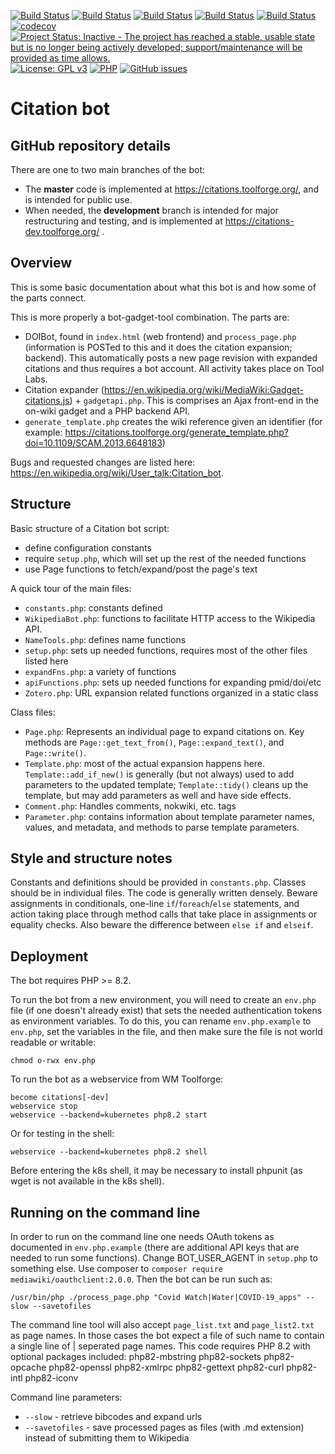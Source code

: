 [![Build Status](https://github.com/ms609/citation-bot/actions/workflows/test-suite.yml/badge.svg)](https://github.com/ms609/citation-bot/actions/workflows/test-suite.yml)
[![Build Status](https://github.com/ms609/citation-bot/actions/workflows/codeql-analysis.yml/badge.svg)](https://github.com/ms609/citation-bot/actions/workflows/codeql-analysis.yml)
[![Build Status](https://github.com/ms609/citation-bot/actions/workflows/php-static.yml/badge.svg)](https://github.com/ms609/citation-bot/actions/workflows/php-static.yml)
[![Build Status](https://github.com/ms609/citation-bot/actions/workflows/php-static2.yml/badge.svg)](https://github.com/ms609/citation-bot/actions/workflows/php-static2.yml)
[![Build Status](https://github.com/ms609/citation-bot/actions/workflows/php-security.yml/badge.svg)](https://github.com/ms609/citation-bot/actions/workflows/php-security.yml)
[![codecov](https://codecov.io/gh/ms609/citation-bot/branch/master/graph/badge.svg)](https://codecov.io/gh/ms609/citation-bot)
[![Project Status: Inactive - The project has reached a stable, usable state but is no longer being actively developed; support/maintenance will be provided as time allows.](https://www.repostatus.org/badges/latest/inactive.svg)](https://www.repostatus.org/#inactive)
[![License: GPL v3](https://img.shields.io/badge/License-GPLv3-blue.svg)](https://www.gnu.org/licenses/gpl-3.0)
[![PHP ](https://img.shields.io/badge/PHP-8.2-blue.svg)](https://www.php.net)
[![GitHub issues](https://img.shields.io/github/issues/ms609/citation-bot.png)](https://github.com/ms609/citation-bot/issues)


# Citation bot

## GitHub repository details
There are one to two main branches of the bot: 
- The **master** code is implemented at https://citations.toolforge.org/, and is intended for public use.
- When needed, the **development** branch is intended for major restructuring and testing, and is implemented at https://citations-dev.toolforge.org/ .  

## Overview

This is some basic documentation about what this bot is and how some of the parts connect.

This is more properly a bot-gadget-tool combination. The parts are:

* DOIBot, found in `index.html` (web frontend) and `process_page.php` (information is
  POSTed to this and it does the citation expansion; backend). This automatically
  posts a new page revision with expanded citations and thus requires a bot account.
  All activity takes place on Tool Labs.
* Citation expander (https://en.wikipedia.org/wiki/MediaWiki:Gadget-citations.js) + `gadgetapi.php`. This
  is comprises an Ajax front-end in the on-wiki gadget and a PHP backend API.
* `generate_template.php` creates the wiki reference given an identifier (for example: https://citations.toolforge.org/generate_template.php?doi=10.1109/SCAM.2013.6648183)

Bugs and requested changes are listed here: https://en.wikipedia.org/wiki/User_talk:Citation_bot.

## Structure

Basic structure of a Citation bot script:
* define configuration constants
* require `setup.php`, which will set up the rest of the needed functions
* use Page functions to fetch/expand/post the page's text


A quick tour of the main files:
* `constants.php`: constants defined
* `WikipediaBot.php`: functions to facilitate HTTP access to the Wikipedia API.
* `NameTools.php`: defines name functions
* `setup.php`: sets up needed functions, requires most of the other files listed here
* `expandFns.php`: a variety of functions
* `apiFunctions.php`: sets up needed functions for expanding pmid/doi/etc
* `Zotero.php`: URL expansion related functions organized in a static class 

Class files:
* `Page.php`: Represents an individual page to expand citations on. Key methods are
  `Page::get_text_from()`, `Page::expand_text()`, and `Page::write()`.
* `Template.php`: most of the actual expansion happens here.
  `Template::add_if_new()` is generally (but not always) used to add
   parameters to the updated template; `Template::tidy()` cleans up the
   template, but may add parameters as well and have side effects.
* `Comment.php`: Handles comments, nokwiki, etc. tags
* `Parameter.php`: contains information about template parameter names, values,
   and metadata, and methods to parse template parameters.

## Style and structure notes

Constants and definitions should be provided in `constants.php`.
Classes should be in individual files. The code is generally written densely. 
Beware assignments in conditionals, one-line `if`/`foreach`/`else` statements, 
and action taking place through method calls that take place in assignments or equality checks. 
Also beware the difference between `else if` and `elseif`.

## Deployment

The bot requires PHP >= 8.2.

To run the bot from a new environment, you will need to create an `env.php` file (if one doesn't already exist) that sets the needed authentication tokens as environment variables. To do this, you can rename `env.php.example` to `env.php`, set the variables in the file, and then make sure the file is not world readable or writable:

    chmod o-rwx env.php

 To run the bot as a webservice from WM Toolforge:

    become citations[-dev]
    webservice stop
    webservice --backend=kubernetes php8.2 start

Or for testing in the shell:

    webservice --backend=kubernetes php8.2 shell

Before entering the k8s shell, it may be necessary to install phpunit (as wget is not available in the k8s shell).

## Running on the command line
In order to run on the command line one needs OAuth tokens as documented in `env.php.example` (there are additional API keys that are needed to run some functions).  Change BOT_USER_AGENT in `setup.php` to something else. Use composer to `composer require mediawiki/oauthclient:2.0.0`.  Then the bot can be run such as:

    /usr/bin/php ./process_page.php "Covid Watch|Water|COVID-19_apps" --slow --savetofiles
    
The command line tool will also accept `page_list.txt` and `page_list2.txt` as page names.  In those cases the bot expect a file of such name to contain a single line of | seperated page names.  This code requires PHP 8.2 with optional packages included: php82-mbstring php82-sockets php82-opcache php82-openssl php82-xmlrpc php82-gettext php82-curl php82-intl php82-iconv

Command line parameters:
* `--slow` - retrieve bibcodes and expand urls
* `--savetofiles` - save processed pages as files (with .md extension) instead of submitting them to Wikipedia

